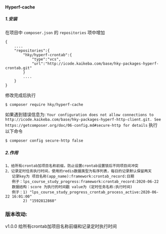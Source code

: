 #### Hyperf-cache

##### 1.安装
在项目中 `composer.json` 的 `repositories` 项中增加
``` 
{
    ....
    "repositories":{
        "hky/hyperf-crontab":{
            "type":"vcs",
            "url":"http://icode.kaikeba.com/base/hky-packages-hyperf-crontab.git"
        }
        ....
    }
}
```
修改完成后执行 
```bash
$ composer require hky/hyperf-cache
```
如果遇到错误信息为:
`Your configuration does not allow connections to http://icode.kaikeba.com/base/hky-packages-hyperf-http-client.git. See https://getcomposer.org/doc/06-config.md#secure-http for details` 
执行以下命令
```bash
$ composer config secure-http false
```
##### 2.作用
```$xslt
1、给所有crontab加项目名称前缀，防止设置crontab设置锁后不同项目间冲突
2、记录定时任务执行时间，使用的redis数据类型为有序列表，每日的记录默认保留两天
   记录key为 项目名称(app_name):framework:crontab_record:日期
   例子：lps_course_study_progress:framework:crontab_record:2020-06-22
   数据结构：score 为执行的时间戳 value为 (定时任务名称:执行时间)
   例子：1) "lps_course_study_progress_crontab_process_active:2020-06-22 16:01:00"
        2) "1592812860"
```
### 版本改动:
v1.0.0  给所有crontab加项目名称前缀和记录定时执行时间

